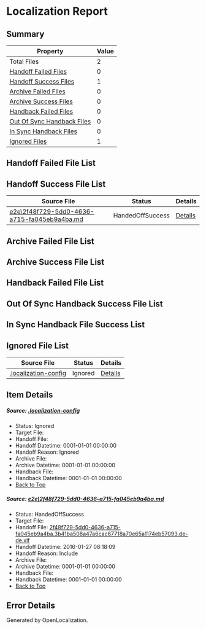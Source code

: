 # <a name='report-top'></a> Localization Report

## Summary
 Property | Value 
 -------- | ----- 
 Total Files | 2
[ Handoff Failed Files ](#handoff-failed-list)| 0
[ Handoff Success Files ](#handoff-success-list)| 1
[ Archive Failed Files ](#archive-failed-list)| 0
[ Archive Success Files ](#archive-success-list)| 0
[ Handback Failed Files ](#handback-failed-list)| 0
[ Out Of Sync Handback Files ](#outofsync-handback-success-list)| 0
[ In Sync Handback Files ](#insync-handback-success-list)| 0
[ Ignored Files ](#ignored-list)| 1

## <a name='handoff-failed-list'></a> Handoff Failed File List

## <a name='handoff-success-list'></a> Handoff Success File List
 Source File | Status | Details 
 ----------- | ------ | ------- 
 [e2e\2f48f729-5dd0-4636-a715-fa045eb9a4ba.md](https://github.com/OpenLocalizationTest/oltest/blob/ca873fb1a98aca2f2f70c8af338dcf548c67d79e/e2e/2f48f729-5dd0-4636-a715-fa045eb9a4ba.md) | HandedOffSuccess | [Details](#bf96aa86a6ae0f7e37642777f7378644bf62ec811)

## <a name='archive-failed-list'></a> Archive Failed File List

## <a name='archive-success-list'></a> Archive Success File List

## <a name='handback-failed-list'></a> Handback Failed File List

## <a name='outofsync-handback-success-list'></a> Out Of Sync Handback Success File List

## <a name='insync-handback-success-list'></a> In Sync Handback File Success List

## <a name='ignored-list'></a> Ignored File List
 Source File | Status | Details 
 ----------- | ------ | ------- 
 [.localization-config](https://github.com/OpenLocalizationTest/oltest/blob/ca873fb1a98aca2f2f70c8af338dcf548c67d79e/.localization-config) | Ignored | [Details](#e4725be8631cbe979bbe0fa8b97cd75f1fd41d4d0)

## Item Details
##### <a name='e4725be8631cbe979bbe0fa8b97cd75f1fd41d4d0'></a> Source: [.localization-config](https://github.com/OpenLocalizationTest/oltest/blob/ca873fb1a98aca2f2f70c8af338dcf548c67d79e/.localization-config)
* Status: Ignored
* Target File: 
* Handoff File: 
* Handoff Datetime: 0001-01-01 00:00:00
* Handoff Reason: Ignored
* Archive File: 
* Archive Datetime: 0001-01-01 00:00:00
* Handback File: 
* Handback Datetime: 0001-01-01 00:00:00
* [Back to Top](#report-top)

##### <a name='bf96aa86a6ae0f7e37642777f7378644bf62ec811'></a> Source: [e2e\2f48f729-5dd0-4636-a715-fa045eb9a4ba.md](https://github.com/OpenLocalizationTest/oltest/blob/ca873fb1a98aca2f2f70c8af338dcf548c67d79e/e2e/2f48f729-5dd0-4636-a715-fa045eb9a4ba.md)
* Status: HandedOffSuccess
* Target File: 
* Handoff File: [2f48f729-5dd0-4636-a715-fa045eb9a4ba.3b41ba508a47a6cac67718a70e65a1174eb57093.de-de.xlf](https://github.com/OpenLocalizationTestOrg/olhandoff/blob/e13bf8e97a620069dfe7c54cab8cbe80bf670d9c/ol-handoff/OpenLocalizationTestOrg/oltest.de-de/tianzh/2f48f729-5dd0-4636-a715-fa045eb9a4ba.3b41ba508a47a6cac67718a70e65a1174eb57093.de-de.xlf)
* Handoff Datetime: 2016-01-27 08:18:09
* Handoff Reason: Include
* Archive File: 
* Archive Datetime: 0001-01-01 00:00:00
* Handback File: 
* Handback Datetime: 0001-01-01 00:00:00
* [Back to Top](#report-top)


## Error Details

Generated by OpenLocalization.
